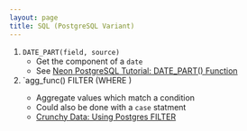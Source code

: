 ```yaml
---
layout: page
title: SQL (PostgreSQL Variant)
---
```


<!-- Add Using and Distinct on -->

1. `DATE_PART(field, source)`
    - Get the component of a `date`
    - See [Neon PostgreSQL Tutorial: DATE_PART() Function](https://neon.tech/postgresql/postgresql-date-functions/postgresql-date_part)
2. `agg_func(<expr>) FILTER (WHERE <condition>)
    - Aggregate values which match a condition
    - Could also be done with a `case` statment
    - [Crunchy Data: Using Postgres FILTER](https://www.crunchydata.com/blog/using-postgres-filter#using-filter)
    <!-- https://chatgpt.com/c/68134931-99a8-8013-9b83-0e70f13c3b6a -->